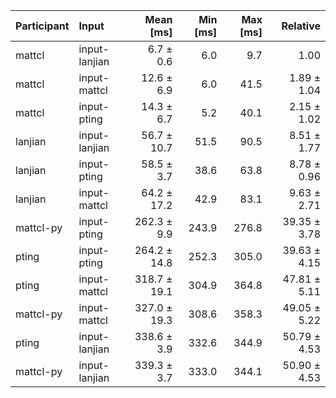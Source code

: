 | Participant | Input | Mean [ms] | Min [ms] | Max [ms] | Relative |
|:---|:---|---:|---:|---:|---:|
| mattcl | input-lanjian | 6.7 ± 0.6 | 6.0 | 9.7 | 1.00 |
| mattcl | input-mattcl | 12.6 ± 6.9 | 6.0 | 41.5 | 1.89 ± 1.04 |
| mattcl | input-pting | 14.3 ± 6.7 | 5.2 | 40.1 | 2.15 ± 1.02 |
| lanjian | input-lanjian | 56.7 ± 10.7 | 51.5 | 90.5 | 8.51 ± 1.77 |
| lanjian | input-pting | 58.5 ± 3.7 | 38.6 | 63.8 | 8.78 ± 0.96 |
| lanjian | input-mattcl | 64.2 ± 17.2 | 42.9 | 83.1 | 9.63 ± 2.71 |
| mattcl-py | input-pting | 262.3 ± 9.9 | 243.9 | 276.8 | 39.35 ± 3.78 |
| pting | input-pting | 264.2 ± 14.8 | 252.3 | 305.0 | 39.63 ± 4.15 |
| pting | input-mattcl | 318.7 ± 19.1 | 304.9 | 364.8 | 47.81 ± 5.11 |
| mattcl-py | input-mattcl | 327.0 ± 19.3 | 308.6 | 358.3 | 49.05 ± 5.22 |
| pting | input-lanjian | 338.6 ± 3.9 | 332.6 | 344.9 | 50.79 ± 4.53 |
| mattcl-py | input-lanjian | 339.3 ± 3.7 | 333.0 | 344.1 | 50.90 ± 4.53 |
